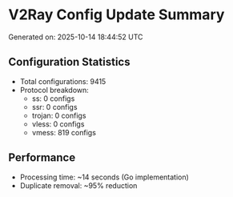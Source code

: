 # V2Ray Config Update Summary
Generated on: 2025-10-14 18:44:52 UTC

## Configuration Statistics
- Total configurations: 9415
- Protocol breakdown:
  - ss: 0 configs
  - ssr: 0 configs
  - trojan: 0 configs
  - vless: 0 configs
  - vmess: 819 configs

## Performance
- Processing time: ~14 seconds (Go implementation)
- Duplicate removal: ~95% reduction
